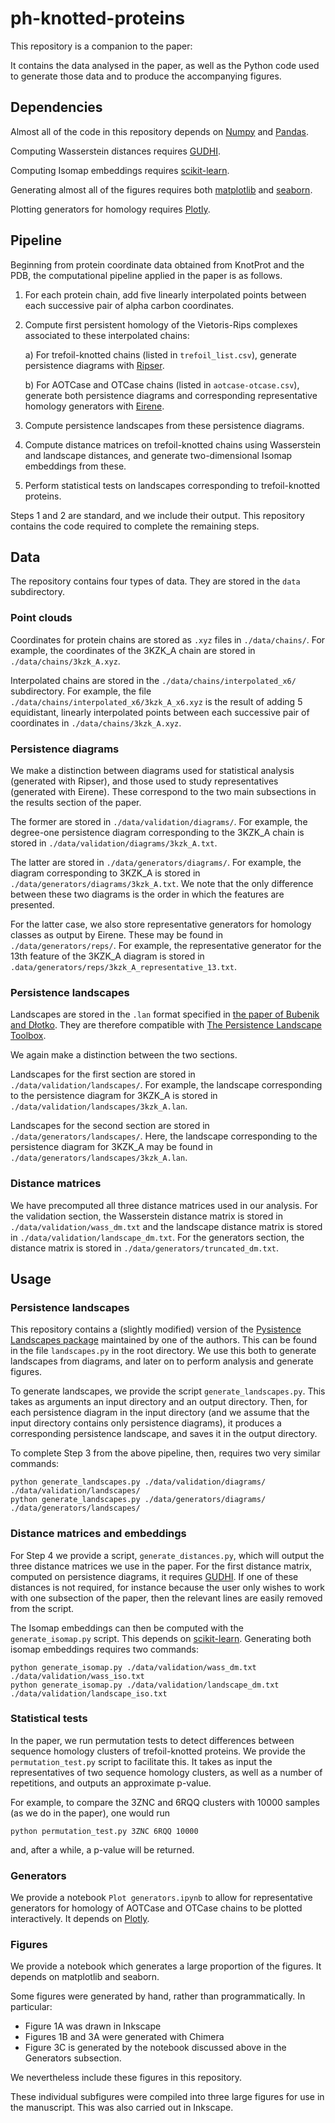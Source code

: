 # ph-knotted-proteins

This repository is a companion to the paper:

It contains the data analysed in the paper, as well as the Python code used to generate those data and to produce the accompanying figures.

## Dependencies

Almost all of the code in this repository depends on [Numpy](https://numpy.org) and [Pandas](https://pandas.pydata.org).

Computing Wasserstein distances requires [GUDHI](https://gudhi.inria.fr).

Computing Isomap embeddings requires [scikit-learn](https://scikit-learn.org/stable/).

Generating almost all of the figures requires both [matplotlib](https://matplotlib.org) and [seaborn](https://seaborn.pydata.org).

Plotting generators for homology requires [Plotly](https://plotly.com).

## Pipeline

Beginning from protein coordinate data obtained from KnotProt and the PDB, the computational pipeline applied in the paper is as follows.

1. For each protein chain, add five linearly interpolated points between each successive pair of alpha carbon coordinates.
2. Compute first persistent homology of the Vietoris-Rips complexes associated to these interpolated chains:

    a) For trefoil-knotted chains (listed in `trefoil_list.csv`), generate persistence diagrams with [Ripser](https://github.com/Ripser/ripser).
    
    b) For AOTCase and OTCase chains (listed in `aotcase-otcase.csv`), generate both persistence diagrams and corresponding representative homology generators with [Eirene](https://github.com/Eetion/Eirene.jl).
    
3. Compute persistence landscapes from these persistence diagrams.
4. Compute distance matrices on trefoil-knotted chains using Wasserstein and landscape distances, and generate two-dimensional Isomap embeddings from these.
5. Perform statistical tests on landscapes corresponding to trefoil-knotted proteins.

Steps 1 and 2 are standard, and we include their output. This repository contains the code required to complete the remaining steps.

## Data

The repository contains four types of data. They are stored in the `data` subdirectory.

### Point clouds

Coordinates for protein chains are stored as `.xyz` files in `./data/chains/`. For example, the coordinates of the 3KZK_A chain are stored in `./data/chains/3kzk_A.xyz`.

Interpolated chains are stored in the `./data/chains/interpolated_x6/` subdirectory. For example, the file `./data/chains/interpolated_x6/3kzk_A_x6.xyz` is the result of adding 5 equidistant, linearly interpolated points between each successive pair of coordinates in `./data/chains/3kzk_A.xyz`.

### Persistence diagrams

We make a distinction between diagrams used for statistical analysis (generated with Ripser), and those used to study representatives (generated with Eirene). These correspond to the two main subsections in the results section of the paper.

The former are stored in `./data/validation/diagrams/`. For example, the degree-one persistence diagram corresponding to the 3KZK_A chain is stored in `./data/validation/diagrams/3kzk_A.txt`.

The latter are stored in `./data/generators/diagrams/`. For example, the diagram corresponding to 3KZK_A is stored in `./data/generators/diagrams/3kzk_A.txt`. We note that the only difference between these two diagrams is the order in which the features are presented.

For the latter case, we also store representative generators for homology classes as output by Eirene. These may be found in `./data/generators/reps/`. For example, the representative generator for the 13th feature of the 3KZK_A diagram is stored in `.data/generators/reps/3kzk_A_representative_13.txt`.

### Persistence landscapes

Landscapes are stored in the `.lan` format specified in [the paper of Bubenik and Dłotko](https://www.sciencedirect.com/science/article/pii/S0747717116300104). They are therefore compatible with [The Persistence Landscape Toolbox](https://www2.math.upenn.edu/~dlotko/persistenceLandscape.html).

We again make a distinction between the two sections.

Landscapes for the first section are stored in `./data/validation/landscapes/`. For example, the landscape corresponding to the persistence diagram for 3KZK_A is stored in `./data/validation/landscapes/3kzk_A.lan`.

Landscapes for the second section are stored in `./data/generators/landscapes/`. Here, the landscape corresponding to the persistence diagram for 3KZK_A may be found in `./data/generators/landscapes/3kzk_A.lan`.

### Distance matrices

We have precomputed all three distance matrices used in our analysis. For the validation section, the Wasserstein distance matrix is stored in `./data/validation/wass_dm.txt` and the landscape distance matrix is stored in `./data/validation/landscape_dm.txt`. For the generators section, the distance matrix is stored in `./data/generators/truncated_dm.txt`.

## Usage

### Persistence landscapes

This repository contains a (slightly modified) version of the [Pysistence Landscapes package](https://gitlab.com/kfbenjamin/pysistence-landscapes) maintained by one of the authors. This can be found in the file `landscapes.py` in the root directory. We use this both to generate landscapes from diagrams, and later on to perform analysis and generate figures.

To generate landscapes, we provide the script `generate_landscapes.py`. This takes as arguments an input directory and an output directory. Then, for each persistence diagram in the input directory (and we assume that the input directory contains only persistence diagrams), it produces a corresponding persistence landscape, and saves it in the output directory.

To complete Step 3 from the above pipeline, then, requires two very similar commands:

```
python generate_landscapes.py ./data/validation/diagrams/ ./data/validation/landscapes/
python generate_landscapes.py ./data/generators/diagrams/ ./data/generators/landscapes/
```

### Distance matrices and embeddings

For Step 4 we provide a script, `generate_distances.py`, which will output the three distance matrices we use in the paper. For the first distance matrix, computed on persistence diagrams, it requires [GUDHI](https://gudhi.inria.fr). If one of these distances is not required, for instance because the user only wishes to work with one subsection of the paper, then the relevant lines are easily removed from the script.

The Isomap embeddings can then be computed with the `generate_isomap.py` script. This depends on [scikit-learn](https://scikit-learn.org/stable/). Generating both isomap embeddings requires two commands:

```
python generate_isomap.py ./data/validation/wass_dm.txt ./data/validation/wass_iso.txt
python generate_isomap.py ./data/validation/landscape_dm.txt ./data/validation/landscape_iso.txt
```

### Statistical tests

In the paper, we run permutation tests to detect differences between sequence homology clusters of trefoil-knotted proteins. We provide the `permutation_test.py` script to facilitate this. It takes as input the representatives of two sequence homology clusters, as well as a number of repetitions, and outputs an approximate p-value.

For example, to compare the 3ZNC and 6RQQ clusters with 10000 samples (as we do in the paper), one would run

```
python permutation_test.py 3ZNC 6RQQ 10000
```
and, after a while, a p-value will be returned.

### Generators

We provide a notebook `Plot generators.ipynb` to allow for representative generators for homology of AOTCase and OTCase chains to be plotted interactively. It depends on [Plotly](https://plotly.com).

### Figures

We provide a notebook which generates a large proportion of the figures. It depends on matplotlib and seaborn.

Some figures were generated by hand, rather than programmatically. In particular:

* Figure 1A was drawn in Inkscape
* Figures 1B and 3A were generated with Chimera
* Figure 3C is generated by the notebook discussed above in the Generators subsection.

We nevertheless include these figures in this repository.

These individual subfigures were compiled into three large figures for use in the manuscript. This was also carried out in Inkscape.
